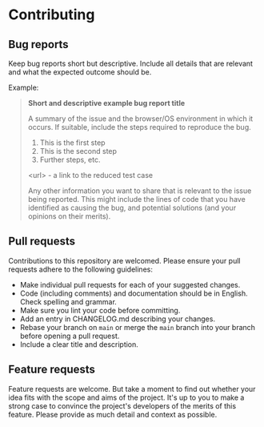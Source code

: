 # Contributing

## Bug reports

Keep bug reports short but descriptive. Include all details that are relevant and what the expected outcome should be.

Example:

> **Short and descriptive example bug report title**
>
> A summary of the issue and the browser/OS environment in which it occurs. If suitable, include the steps required to reproduce the bug.
>
> 1. This is the first step
> 1. This is the second step
> 1. Further steps, etc.
>
> \<url> - a link to the reduced test case
>
> Any other information you want to share that is relevant to the issue being reported. This might include the lines of code that you have identified as causing the bug, and potential solutions (and your opinions on their merits).

## Pull requests

Contributions to this repository are welcomed. Please ensure your pull requests adhere to the following guidelines:

- Make individual pull requests for each of your suggested changes.
- Code (including comments) and documentation should be in English. Check spelling and grammar.
- Make sure you lint your code before committing.
- Add an entry in CHANGELOG.md describing your changes.
- Rebase your branch on `main` or merge the `main` branch into your branch before opening a pull request.
- Include a clear title and description.

## Feature requests

Feature requests are welcome. But take a moment to find out whether your idea fits with the scope and aims of the project. It's up to you to make a strong case to convince the project's developers of the merits of this feature. Please provide as much detail and context as possible.
